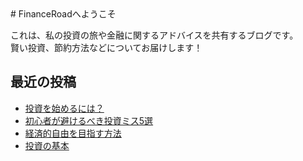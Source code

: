 <link rel="stylesheet" href="style.css">
# FinanceRoadへようこそ

これは、私の投資の旅や金融に関するアドバイスを共有するブログです。  
賢い投資、節約方法などについてお届けします！

## 最近の投稿
- [投資を始めるには？](2025-01-23-how-to-start-investing.md)
- [初心者が避けるべき投資ミス5選]((posts/2025-01-23-初心者が避けるべき投資ミス.md))
- [経済的自由を目指す方法](#)
- [投資の基本](2025-01-23-投資の基本.md)
